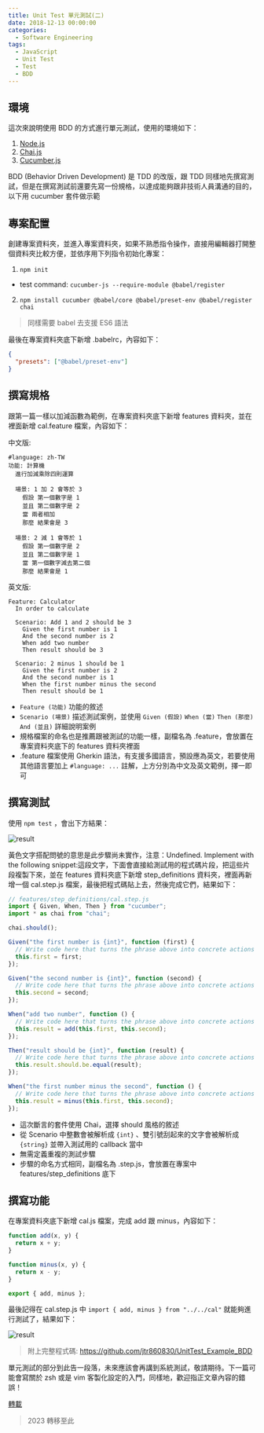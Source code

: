 ```yaml
---
title: Unit Test 單元測試(二)
date: 2018-12-13 00:00:00
categories:
  - Software Engineering
tags:
  - JavaScript
  - Unit Test
  - Test
  - BDD
---
```


## 環境

這次來說明使用 BDD 的方式進行單元測試，使用的環境如下：

1. [Node.js]()
2. [Chai.js]()
3. [Cucumber.js]()

BDD (Behavior Driven Development) 是 TDD 的改版，跟 TDD 同樣地先撰寫測試，但是在撰寫測試前還要先寫一份規格，以達成能夠跟非技術人員溝通的目的，以下用 cucumber 套件做示範

## 專案配置

創建專案資料夾，並進入專案資料夾，如果不熟悉指令操作，直接用編輯器打開整個資料夾比較方便，並依序用下列指令初始化專案：

1. `npm init`

- test command: `cucumber-js --require-module @babel/register`

2. `npm install cucumber @babel/core @babel/preset-env @babel/register chai`

> 同樣需要 babel 去支援 ES6 語法

最後在專案資料夾底下新增 .babelrc，內容如下：

```json
{
  "presets": ["@babel/preset-env"]
}
```

## 撰寫規格

跟第一篇一樣以加減函數為範例，在專案資料夾底下新增 features 資料夾，並在裡面新增 cal.feature 檔案，內容如下：

中文版:

```gherkin
#language: zh-TW
功能: 計算機
  進行加減乘除四則運算

  場景: 1 加 2 會等於 3
    假設 第一個數字是 1
    並且 第二個數字是 2
    當 兩者相加
    那麼 結果會是 3

  場景: 2 減 1 會等於 1
    假設 第一個數字是 2
    並且 第二個數字是 1
    當 第一個數字減去第二個
    那麼 結果會是 1
```

英文版:

```gherkin
Feature: Calculator
  In order to calculate

  Scenario: Add 1 and 2 should be 3
    Given the first number is 1
    And the second number is 2
    When add two number
    Then result should be 3

  Scenario: 2 minus 1 should be 1
    Given the first number is 2
    And the second number is 1
    When the first number minus the second
    Then result should be 1
```

- `Feature (功能)` 功能的敘述
- `Scenario (場景)` 描述測試案例，並使用 `Given (假設)` `When (當)` `Then (那麼)` `And (並且)` 詳細說明案例
- 規格檔案的命名也是推薦跟被測試的功能一樣，副檔名為 .feature，會放置在專案資料夾底下的 features 資料夾裡面
- .feature 檔案使用 Gherkin 語法，有支援多國語言，預設應為英文，若要使用其他語言要加上 `#language: ...` 註解，上方分別為中文及英文範例，擇一即可

## 撰寫測試

使用 `npm test` ，會出下方結果：

![result](result-1.png)

黃色文字搭配問號的意思是此步驟尚未實作，注意：Undefined. Implement with the following snippet:這段文字，下面會直接給測試用的程式碼片段，把這些片段複製下來，並在 features 資料夾底下新增 step_definitions 資料夾，裡面再新增一個 cal.step.js 檔案，最後把程式碼貼上去，然後完成它們，結果如下：

```javascript
// features/step_definitions/cal.step.js
import { Given, When, Then } from "cucumber";
import * as chai from "chai";

chai.should();

Given("the first number is {int}", function (first) {
  // Write code here that turns the phrase above into concrete actions
  this.first = first;
});

Given("the second number is {int}", function (second) {
  // Write code here that turns the phrase above into concrete actions
  this.second = second;
});

When("add two number", function () {
  // Write code here that turns the phrase above into concrete actions
  this.result = add(this.first, this.second);
});

Then("result should be {int}", function (result) {
  // Write code here that turns the phrase above into concrete actions
  this.result.should.be.equal(result);
});

When("the first number minus the second", function () {
  // Write code here that turns the phrase above into concrete actions
  this.result = minus(this.first, this.second);
});
```

- 這次斷言的套件使用 Chai，選擇 should 風格的敘述
- 從 Scenario 中整數會被解析成 `{int}` 、雙引號刮起來的文字會被解析成 `{string}` 並帶入測試用的 callback 當中
- 無需定義重複的測試步驟
- 步驟的命名方式相同，副檔名為 .step.js，會放置在專案中 features/step_definitions 底下

## 撰寫功能

在專案資料夾底下新增 cal.js 檔案，完成 add 跟 minus，內容如下：

```javascript
function add(x, y) {
  return x + y;
}

function minus(x, y) {
  return x - y;
}

export { add, minus };
```

最後記得在 cal.step.js 中 `import { add, minus } from "../../cal"` 就能夠進行測試了，結果如下：

![result](result-2.png)

> 附上完整程式碼: https://github.com/jtr860830/UnitTest_Example_BDD

單元測試的部分到此告一段落，未來應該會再講到系統測試，敬請期待。下一篇可能會寫關於 zsh 或是 vim 客製化設定的入門，同樣地，歡迎指正文章內容的錯誤！

[轉載](https://medium.com/%E6%B6%88%E5%A4%B1%E7%9A%84%E8%B3%87%E9%A1%A7%E5%AE%A4/unit-test-%E5%96%AE%E5%85%83%E6%B8%AC%E8%A9%A6-%E4%BA%8C-c0556eae1cf4)

> 2023 轉移至此
